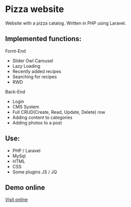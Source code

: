 # Pizza website
Website with a pizza catalog. Written in PHP using Laravel.

## Implemented functions:

Fornt-End
* Slider Owl Carousel
* Lazy Loading
* Recently added recipes
* Searching for recipes
* RWD

Back-End
* Login
* CMS System
* Full CRUD(Create, Read, Update, Delete) row
* Adding content to categories
* Adding photos to a post

## Use:
* PHP / Laravel
* MySql
* HTML
* CSS
* Some plugins JS / JQ

## Demo online

[Visit online](http://laravel.vot.pl/)
